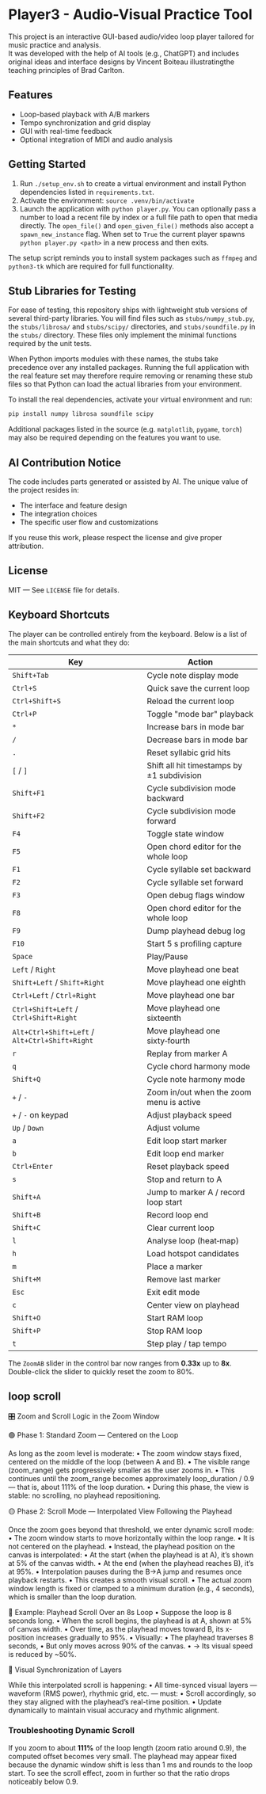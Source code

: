 # Player3 - Audio-Visual Practice Tool

This project is an interactive GUI-based audio/video loop player tailored for music practice and analysis.  
It was developed with the help of AI tools (e.g., ChatGPT) and includes original ideas and interface designs by Vincent Boiteau illustratingthe teaching principles of Brad Carlton.

## Features

- Loop-based playback with A/B markers
- Tempo synchronization and grid display
- GUI with real-time feedback
- Optional integration of MIDI and audio analysis

## Getting Started

1. Run `./setup_env.sh` to create a virtual environment and install Python
   dependencies listed in `requirements.txt`.
2. Activate the environment:
   `source .venv/bin/activate`
3. Launch the application with `python player.py`.
   You can optionally pass a number to load a recent file by index or a full
   file path to open that media directly.
   The `open_file()` and `open_given_file()` methods also accept a
   `spawn_new_instance` flag. When set to `True` the current player spawns
   `python player.py <path>` in a new process and then exits.

The setup script reminds you to install system packages such as `ffmpeg` and
`python3-tk` which are required for full functionality.

## Stub Libraries for Testing

For ease of testing, this repository ships with lightweight stub versions of
several third-party libraries. You will find files such as `stubs/numpy_stub.py`, the
`stubs/librosa/` and `stubs/scipy/` directories, and `stubs/soundfile.py` in the
`stubs/` directory. These files only implement the minimal functions required by the unit tests.

When Python imports modules with these names, the stubs take precedence over any
installed packages. Running the full application with the real feature set may
therefore require removing or renaming these stub files so that Python can load
the actual libraries from your environment.

To install the real dependencies, activate your virtual environment and run:

```bash
pip install numpy librosa soundfile scipy
```

Additional packages listed in the source (e.g. `matplotlib`, `pygame`, `torch`)
may also be required depending on the features you want to use.

## AI Contribution Notice

The code includes parts generated or assisted by AI. The unique value of the project resides in:

- The interface and feature design
- The integration choices
- The specific user flow and customizations

If you reuse this work, please respect the license and give proper attribution.

## License

MIT — See `LICENSE` file for details.

## Keyboard Shortcuts

The player can be controlled entirely from the keyboard. Below is a list of the
main shortcuts and what they do:

| Key | Action |
| --- | --- |
| `Shift+Tab` | Cycle note display mode |
| `Ctrl+S` | Quick save the current loop |
| `Ctrl+Shift+S` | Reload the current loop |
| `Ctrl+P` | Toggle "mode bar" playback |
| `*` | Increase bars in mode bar |
| `/` | Decrease bars in mode bar |
| `.` | Reset syllabic grid hits |
| `[` / `]` | Shift all hit timestamps by ±1 subdivision |
| `Shift+F1` | Cycle subdivision mode backward |
| `Shift+F2` | Cycle subdivision mode forward |
| `F4` | Toggle state window |
| `F5` | Open chord editor for the whole loop |
| `F1` | Cycle syllable set backward |
| `F2` | Cycle syllable set forward |
| `F3` | Open debug flags window |
| `F8` | Open chord editor for the whole loop |
| `F9` | Dump playhead debug log |
| `F10` | Start 5 s profiling capture |
| `Space` | Play/Pause |
| `Left` / `Right` | Move playhead one beat |
| `Shift+Left` / `Shift+Right` | Move playhead one eighth |
| `Ctrl+Left` / `Ctrl+Right` | Move playhead one bar |
| `Ctrl+Shift+Left` / `Ctrl+Shift+Right` | Move playhead one sixteenth |
| `Alt+Ctrl+Shift+Left` / `Alt+Ctrl+Shift+Right` | Move playhead one sixty‑fourth |
| `r` | Replay from marker A |
| `q` | Cycle chord harmony mode |
| `Shift+Q` | Cycle note harmony mode |
| `+` / `-` | Zoom in/out when the zoom menu is active |
| `+` / `-` on keypad | Adjust playback speed |
| `Up` / `Down` | Adjust volume |
| `a` | Edit loop start marker |
| `b` | Edit loop end marker |
| `Ctrl+Enter` | Reset playback speed |
| `s` | Stop and return to A |
| `Shift+A` | Jump to marker A / record loop start |
| `Shift+B` | Record loop end |
| `Shift+C` | Clear current loop |
| `l` | Analyse loop (heat‑map) |
| `h` | Load hotspot candidates |
| `m` | Place a marker |
| `Shift+M` | Remove last marker |
| `Esc` | Exit edit mode |
| `c` | Center view on playhead |
| `Shift+O` | Start RAM loop |
| `Shift+P` | Stop RAM loop |
| `t` | Step play / tap tempo |

The `ZoomAB` slider in the control bar now ranges from **0.33x** up to **8x**.
Double-click the slider to quickly reset the zoom to 80%.


## loop scroll
🎛️ Zoom and Scroll Logic in the Zoom Window

🟢 Phase 1: Standard Zoom — Centered on the Loop

As long as the zoom level is moderate:
	•	The zoom window stays fixed, centered on the middle of the loop (between A and B).
	•	The visible range (zoom_range) gets progressively smaller as the user zooms in.
	•	This continues until the zoom_range becomes approximately loop_duration / 0.9 — that is, about 111% of the loop duration.
	•	During this phase, the view is stable: no scrolling, no playhead repositioning.

🟡 Phase 2: Scroll Mode — Interpolated View Following the Playhead

Once the zoom goes beyond that threshold, we enter dynamic scroll mode:
	•	The zoom window starts to move horizontally within the loop range.
	•	It is not centered on the playhead.
	•	Instead, the playhead position on the canvas is interpolated:
	•	At the start (when the playhead is at A), it’s shown at 5% of the canvas width.
	•	At the end (when the playhead reaches B), it’s at 95%.
        •       Interpolation pauses during the B→A jump and resumes once playback restarts.
	•	This creates a smooth visual scroll.
	•	The actual zoom window length is fixed or clamped to a minimum duration (e.g., 4 seconds), which is smaller than the loop duration.

🔁 Example: Playhead Scroll Over an 8s Loop
	•	Suppose the loop is 8 seconds long.
	•	When the scroll begins, the playhead is at A, shown at 5% of canvas width.
	•	Over time, as the playhead moves toward B, its x-position increases gradually to 95%.
	•	Visually:
	•	The playhead traverses 8 seconds,
	•	But only moves across 90% of the canvas.
	•	→ Its visual speed is reduced by ~50%.

🧠 Visual Synchronization of Layers

While this interpolated scroll is happening:
	•	All time-synced visual layers — waveform (RMS power), rhythmic grid, etc. — must:
	•	Scroll accordingly, so they stay aligned with the playhead’s real-time position.
	•	Update dynamically to maintain visual accuracy and rhythmic alignment.

### Troubleshooting Dynamic Scroll
If you zoom to about **111%** of the loop length (zoom ratio around 0.9), the computed offset becomes very small. The playhead may appear fixed because the dynamic window shift is less than 1 ms and rounds to the loop start. To see the scroll effect, zoom in further so that the ratio drops noticeably below 0.9.
